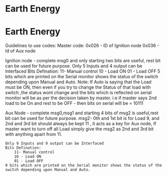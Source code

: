 # Earth Energy 
 
# Earth Energy 
 

Guidelines to use codes:
Master code:
0x026 - ID of Ignition node
0x036 - Id of Aux node

Ignition node - complete msg0 and only starting two bits are useful, rest bit can be used for future purpose.
	Only 5 Inputs and 4 output can be Interfaced
	Bits Defination:
		11- Manual control
		10 - Load ON
		01 - Load OFF
	5 bits which are printed on the Serial monitor shows the status of the switch depending upon Manual and Auto.
Note: If Auto is saying that the Load must be ON, then even if you try to change the Status of that load with switch ,the status wont change and the bits which is reflected on serial monitor will be as per the decision taken by master.
i.e if master says 2nd load to be On and rest to be OFF - then bits on serial will be = 10111

Aux Node - complete msg0,msg1 and starting 4 bits of msg2 is useful,rest bit can be used for future purpose.
	msg2- 0th and 1st bit is for Load 9, and 2nd and 3rd bit should always be kept 11 , it acts as a key for Aux node, If master want to turn off 	all Load simply give the msg2 as 2nd and 3rd bit with anything apart from 11.

	Only 9 Inputs and 9 output can be Interfaced
	Bits Defination:
		11- Manual control
		10 - Load ON
		01 - Load OFF	
	9 bits which are printed on the Serial monitor shows the status of the switch depending upon Manual and Auto.


